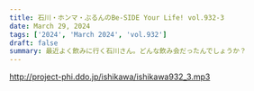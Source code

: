 ```yaml
---
title: 石川・ホンマ・ぶるんのBe-SIDE Your Life! vol.932-3
date: March 29, 2024
tags: ['2024', 'March 2024', 'vol.932']
draft: false
summary: 最近よく飲みに行く石川さん。どんな飲み会だったんでしょうか？
---
```


http://project-phi.ddo.jp/ishikawa/ishikawa932_3.mp3
